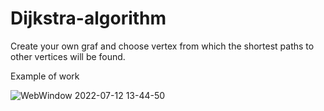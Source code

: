 # Dijkstra-algorithm
Create your own graf and choose vertex from which the shortest paths to other vertices will be found.

Example of work

![WebWindow 2022-07-12 13-44-50](https://user-images.githubusercontent.com/100304573/178488010-47189e60-4e77-46b1-a1ca-4bd96befd417.gif)
